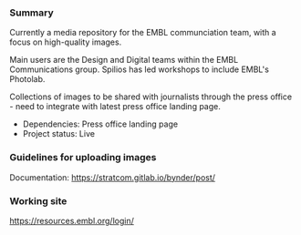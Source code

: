 ### Summary

Currently a media repository for the EMBL communciation team, with a focus on high-quality images. 

Main users are the Design and Digital teams within the EMBL Communications group. Spilios has led workshops to include EMBL's Photolab. 

Collections of images to be shared with journalists through the press office - need to integrate with latest press office landing page. 

- Dependencies: Press office landing page
- Project status: Live

### Guidelines for uploading images

Documentation: https://stratcom.gitlab.io/bynder/post/


### Working site

https://resources.embl.org/login/
 

